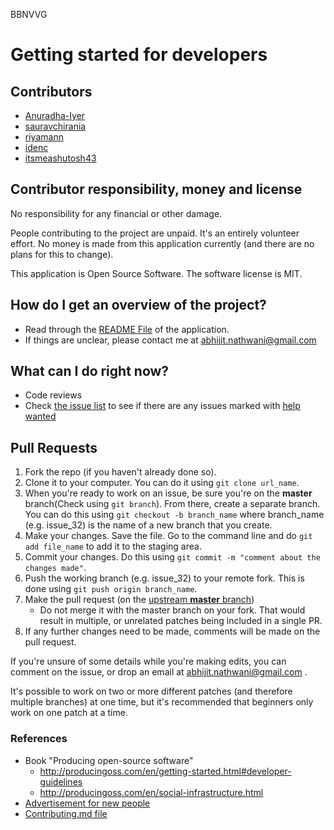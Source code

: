 BBNVVG
# Getting started for developers


## Contributors

  * [Anuradha-Iyer](https://github.com/Anuradha-Iyer "Anuradha Iyer")
  * [sauravchirania](https://github.com/sauravchirania "Saurav Chirania")
  * [riyamann]( https://github.com/riya-maan "Riya Mann")
  * [idenc](https://github.com/idenc "Iden Craven")
  * [itsmeashutosh43](https://github.com/itsmeashutosh43 "Ashutosh Chapagain")

## Contributor responsibility, money and license

No responsibility for any financial or other damage.

People contributing to the project are unpaid.  It's an entirely volunteer effort. No money is made from this application currently (and there are no plans for this to change).

This application is Open Source Software. The software license is MIT.

## How do I get an overview of the project?

* Read through the [README File](README.md) of the application.
* If things are unclear, please contact me at abhijit.nathwani@gmail.com

## What can I do right now?

* Code reviews
* Check [the issue list](https://github.com/abhijitnathwani/PyQuiz/issues) to see if there are any issues marked with [help wanted](https://github.com/abhijitnathwani/PyQuiz/labels/help%20wanted)

## Pull Requests

1. Fork the repo (if you haven't already done so).
2. Clone it to your computer. You can do it using `git clone url_name`.
3. When you're ready to work on an issue, be sure you're on the **master** branch(Check using `git branch`). From there, create a separate branch. You can do this using `git checkout -b branch_name` where branch_name (e.g. issue_32) is the name of a new branch that you create.
4. Make your changes. Save the file. Go to the command line and do `git add file_name` to add it to the staging area.
5. Commit your changes. Do this using `git commit -m "comment about the changes made"`.
6. Push the working branch (e.g. issue_32) to your remote fork. This is done using `git push origin branch_name`.
7. Make the pull request (on the [upstream **master** branch](https://github.com/abhijitnathwani/PyQuiz/tree/master))
    * Do not merge it with the master branch on your fork. That would result in multiple, or unrelated patches being included in a single PR.
8. If any further changes need to be made, comments will be made on the pull request.


If you're unsure of some details while you're making edits, you can comment on the issue, or drop an email at abhijit.nathwani@gmail.com .

It's possible to work on two or more different patches (and therefore multiple branches) at one time, but it's recommended that beginners only work on one patch at a time.

### References
* Book "Producing open-source software"
  * http://producingoss.com/en/getting-started.html#developer-guidelines
  * http://producingoss.com/en/social-infrastructure.html
* [Advertisement for new people](misc/advertisement-for-devs.md)
* [Contributing.md file](https://github.com/SunyataZero/mindfulness-at-the-computer/blob/master/CONTRIBUTING.md)
